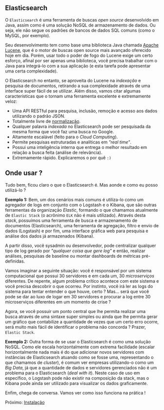 ## Elasticsearch

O `Elasticsearch` é uma ferramenta de buscas _open source_ desenvolvido em Java, assim como é uma solução NoSQL de armazenamento de dados. Ou seja, ele não segue os padrões de bancos de dados SQL comuns (como o MySQL, por exemplo).

Seu desenvolvimento tem como base uma biblioteca Java chamada [Apache Lucene](https://github.com/apache/lucene-solr), que é o motor de buscas open source mais avançado oferecido hoje em dia. Porém, usar todo o poder de fogo do Lucene exige um certo esforço, afinal por ser apenas uma biblioteca, você precisa trabalhar com o Java para integrá-lo com a sua aplicação (e esta tarefa pode apresentar uma certa complexidade).

O Elasticsearch no entanto, se aproveita do Lucene na _indexação_ e pesquisa de documentos, retirando a sua complexidade através de uma interface super fácil de se utilizar. Além disso, vamos citar algumas características que o tornam uma ferramenta excelente e extremamente veloz:

* Uma API RESTful para pesquisa, inclusão, remoção e acesso aos dados utilizando o padrão JSON.
* Totalmente livre de [normalização](https://pt.wikipedia.org/wiki/Normaliza%C3%A7%C3%A3o_de_dados).
* Qualquer palavra _indexada_ no Elasticsearch pode ser pesquisada da mesma forma que você faz uma busca no Google.
* Altamente escalável (feito para o _Cloud Computing_).
* Permite pesquisas estruturadas e analíticas em _"real time"_.
* Possui uma inteligência interna que entrega o melhor resultado em relação a busca feita (análise de relevância).
* Extremamente rápido. Explicaremos o por quê `:)`

## Onde usar ?

Tudo bem, ficou claro o que o Elasticsearch é. Mas aonde e como eu posso utilizá-lo ?

__Exemplo 1:__
Bem, um dos cenários mais comuns é utiliza-lo como um agregador de logs em conjunto com o Logstash e o Kibana, que são outras ferramentas da organização _Elastic_, formando o que chamamos atualmente de `Elastic Stack` (o acrônimo `ELK` não é mais utilizado). Através desta _stack_, possuímos uma ferramenta de busca e armazenamento de documentos (Elasticsearch), uma ferramenta de agregação, filtro e envio de dados (Logstash) e por fim, uma interface gráfica web para pesquisa e análise dos dados já armazenados (Kibana).

A partir disso, você sysadmin ou desenvolvedor, pode centralizar qualquer tipo de log gerado por _"qualquer coisa que gere log"_ e então, realizar análises, pesquisas de baseline ou montar dashboards de métricas pré-definidas.

Vamos imaginar a seguinte situação: você é responsável por um sistema computacional que possui 30 servidores e em cada um, 30 _microserviços_ diferentes. De repente, algum problema crítico acontece com este sistema e você precisa descobrir o que ocorreu. Por instinto, você irá ler as logs do sistema para tentar entender o que houve, certo ? Mas... será que você pode se dar ao luxo de logar em 30 servidores e procurar a log entre 30 microserviços diferentes em um momento de crise ?

Agora, se você possuir um ponto central que lhe permita realizar uma busca através de uma sintaxe super simples ou ainda que lhe permita gerar um gráfico que contabilize a quantidade de vezes que um certo erro ocorre, será muito mais fácil de identificar o problema não concorda ? Prazer, `Elastic Stack`.

__Exemplo 2:__
Outra forma de se usar o Elasticsearch é como uma solução NoSQL. Como ele escala horizontalmente com extrema facilidade (escalar horizontalmente nada mais é do que adicionar novos servidores com instâncias de Elasticsearch atuando como se fosse uma, representando o que chamamos de _cluster_), é comum ver empresas utilizando-o como um _Big Data_, já que a quantidade de dados e servidores gerenciados não é um problema para o Elasticsearch (_deal with it_). Neste caso de uso em específico, o Logstash pode não existir na composição da stack, mas o Kibana pode ainda ser utilizado para visualizar os dados graficamente.

Enfim, chega de conversa. Vamos ver como isso funciona na prática !

Próximo: [Instalação](/pages/install.md)
